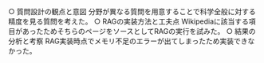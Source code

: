 ○ 質問設計の観点と意図
分野が異なる質問を用意することで科学全般に対する精度を見る質問を考えた。
○ RAGの実装方法と工夫点
Wikipediaに該当する項目があったためそちらのページをソースとしてRAGの実行を試みた。
○ 結果の分析と考察
RAG実装時点でメモリ不足のエラーが出てしまったため実装できなかった。